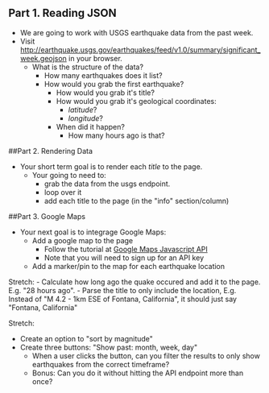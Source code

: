 ## Part 1. Reading JSON
- We are going to work with USGS earthquake data from the past week.
- Visit http://earthquake.usgs.gov/earthquakes/feed/v1.0/summary/significant_week.geojson in your browser.
    + What is the structure of the data?
        + How many earthquakes does it list?
        + How would you grab the first earthquake?
            * How would you grab it's title?
            * How would you grab it's geological coordinates:
                - *latitude*?
                - *longitude*?
            * When did it happen?
                - How many hours ago is that?

##Part 2. Rendering Data
- Your short term goal is to render each *title* to the page.
    - Your going to need to:
        - grab the data from the usgs endpoint.
        - loop over it
        - add each title to the page (in the "info" section/column)

##Part 3. Google Maps
- Your next goal is to integrage Google Maps:
    - Add a google map to the page
        + Follow the tutorial at [Google Maps Javascript API](https://developers.google.com/maps/documentation/javascript/tutorial)
        + Note that you will need to sign up for an API key
    - Add a marker/pin to the map for each earthquake location



Stretch:
    - Calculate how long ago the quake occured and add it to the page. E.g. "28 hours ago".
    - Parse the title to only include the location, E.g. Instead of "M 4.2 - 1km ESE of Fontana, California", it should just say "Fontana, California"

Stretch:
- Create an option to "sort by magnitude"
- Create three buttons: "Show past: month, week, day"
    + When a user clicks the button, can you filter the results to only show earthquakes from the correct timeframe?
    + Bonus: Can you do it without hitting the API endpoint more than once?
